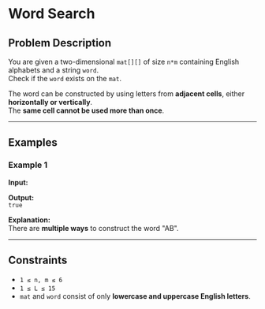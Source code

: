 # Word Search

## Problem Description
You are given a two-dimensional `mat[][]` of size `n*m` containing English alphabets and a string `word`.  
Check if the `word` exists on the `mat`.  

The word can be constructed by using letters from **adjacent cells**, either **horizontally or vertically**.  
The **same cell cannot be used more than once**.

---

## Examples

### Example 1
**Input:**  

**Output:**  
`true`

**Explanation:**  
There are **multiple ways** to construct the word "AB".

---

## Constraints
- `1 ≤ n, m ≤ 6`
- `1 ≤ L ≤ 15`
- `mat` and `word` consist of only **lowercase and uppercase English letters**.
